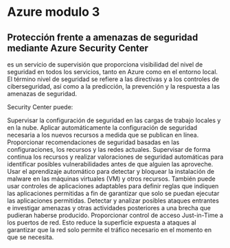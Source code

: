 # Azure modulo 3

## Protección frente a amenazas de seguridad mediante Azure Security Center
es un servicio de supervisión que proporciona visibilidad del nivel de seguridad en todos los servicios, tanto en Azure como en el entorno local. El término nivel de seguridad se refiere a las directivas y a los controles de ciberseguridad, así como a la predicción, la prevención y la respuesta a las amenazas de seguridad.

Security Center puede:

Supervisar la configuración de seguridad en las cargas de trabajo locales y en la nube.
Aplicar automáticamente la configuración de seguridad necesaria a los nuevos recursos a medida que se publican en línea.
Proporcionar recomendaciones de seguridad basadas en las configuraciones, los recursos y las redes actuales.
Supervisar de forma continua los recursos y realizar valoraciones de seguridad automáticas para identificar posibles vulnerabilidades antes de que alguien las aproveche.
Usar el aprendizaje automático para detectar y bloquear la instalación de malware en las máquinas virtuales (VM) y otros recursos. También puede usar controles de aplicaciones adaptables para definir reglas que indiquen las aplicaciones permitidas a fin de garantizar que solo se puedan ejecutar las aplicaciones permitidas.
Detectar y analizar posibles ataques entrantes e investigar amenazas y otras actividades posteriores a una brecha que pudieran haberse producido.
Proporcionar control de acceso Just-in-Time a los puertos de red. Esto reduce la superficie expuesta a ataques al garantizar que la red solo permite el tráfico necesario en el momento en que se necesita.